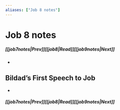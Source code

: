 ```yaml
---
aliases: ["Job 8 notes"]
---
```

# Job 8 notes
##### <span class=arrow-left></span>[[job7notes|Prev]]<span class=navigation-separator></span>[[job8|Read]]<span class=navigation-separator></span>[[job9notes|Next]]<span class=arrow-right></span>
- 
## Bildad’s First Speech to Job
- 
##### <span class=arrow-left></span>[[job7notes|Prev]]<span class=navigation-separator></span>[[job8|Read]]<span class=navigation-separator></span>[[job9notes|Next]]<span class=arrow-right></span>